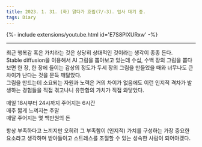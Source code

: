 ```yaml
---
title: 2023. 1. 31. (화) 맑다가 흐림(7/-3). 입사 대기 중.
tags: Diary
---
```


<!--more-->

{%- include extensions/youtube.html id='E7S8PlXURxw' -%}

---

최근 행복감 혹은 가치라는 것은 상당히 상대적인 것이라는 생각이 종종 든다. \
Stable diffusion을 이용해서 AI 그림을 뽑아보고 있는데 수십, 수백 장의 그림을 뽑다보면 한 장, 한 장에 들이는 감상의 정도가 두세 장의 그림을 만들었을 때와 너무나도 큰 차이가 난다는 것을 문득 깨달았다. \
그림을 만드는데 소요되는 자원과 노력은 거의 차이가 없음에도 이런 인지적 격차가 발생하는 경험들을 직접 겪고나니 유한함의 가치가 직접 와닿았다.

매일 18시부터 24시까지 주어지는 6시간 \
매주 짧게 느껴지는 주말 \
매달 주어지는 몇 백만원의 돈

항상 부족하다고 느끼지만 오히려 그 부족함이 (인지적) 가치를 구성하는 가장 중요한 요소라고 생각하며 받아들이고 스트레스를 조절할 수 있는 성숙한 사람이 되어야겠다.
